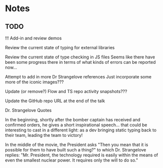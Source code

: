 
# Notes

## TODO



!!! Add-in and review demos



Review the current state of typing for external libraries 

Review the current state of type checking in JS files
  Seems like there have been some progress there in terms of what kinds of errors can be reported now...

Attempt to add in more Dr Strangelove references
  Just incorporate some more of the iconic images???

Update (or remove?) Flow and TS repo activity snapshots???

Update the GitHub repo URL at the end of the talk



Dr. Strangelove Quotes

In the beginning, shortly after the bomber captain has received and confirmed orders, he gives a short inspirational speech... that could be interesting to cast in a different light: as a dev bringing static typing back to their team, leading the team to victory!

In the middle of the movie, the President asks "Then you mean that it is possible for them to have built such a thing?" to which Dr. Strangelove replies: "Mr. President, the technology required is easily within the means of even the smallest nuclear power. It requires only the will to do so."





